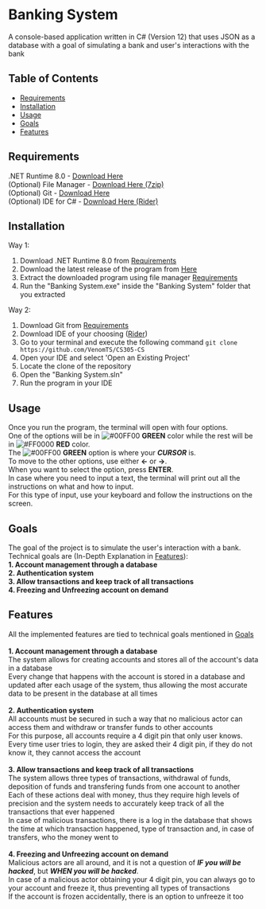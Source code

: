 # Banking System
A console-based application written in C# (Version 12) that uses JSON as a database with a goal of simulating a bank and user's interactions with the bank

## Table of Contents
- [Requirements](#requirements)
- [Installation](#installation)
- [Usage](#usage)
- [Goals](#goals)
- [Features](#features)

## Requirements <a name="requirements"></a>
.NET Runtime 8.0 - [Download Here](https://dotnet.microsoft.com/en-us/download/dotnet/8.0) <br/>
(Optional) File Manager - [Download Here (7zip)](https://www.7-zip.org/) <br/>
(Optional) Git - [Download Here](https://git-scm.com/downloads) <br/>
(Optional) IDE for C# - [Download Here (Rider)](https://www.jetbrains.com/rider/download/)

## Installation <a name="installation"></a>
Way 1:
1. Download .NET Runtime 8.0 from [Requirements](#requirements)
2. Download the latest release of the program from [Here](https://github.com/VenomTS/CS305-CS/releases)
3. Extract the downloaded program using file manager [Requirements](#requirements)
4. Run the "Banking System.exe" inside the "Banking System" folder that you extracted

 Way 2:
 1. Download Git from [Requirements](#requirements)
 2. Download IDE of your choosing ([Rider](#requirements))
 3. Go to your terminal and execute the following command ```git clone https://github.com/VenomTS/CS305-CS```
 4. Open your IDE and select 'Open an Existing Project'
 5. Locate the clone of the repository
 6. Open the "Banking System.sln"
 7. Run the program in your IDE

## Usage
Once you run the program, the terminal will open with four options. <br/>
One of the options will be in ![#00FF00](https://placehold.co/15x15/00ff00/00ff00.png) **GREEN** color while the rest will be in ![#FF0000](https://placehold.co/15x15/ff0000/ff0000.png) **RED** color. <br/>
The ![#00FF00](https://placehold.co/15x15/00ff00/00ff00.png) **GREEN** option is where your ***CURSOR*** is. <br/>
To move to the other options, use either **&#8592;** or **&#8594;**. <br/>
When you want to select the option, press **ENTER**. <br/>
In case where you need to input a text, the terminal will print out all the instructions on what and how to input. <br/>
For this type of input, use your keyboard and follow the instructions on the screen.

## Goals
The goal of the project is to simulate the user's interaction with a bank. <br/>
Technical goals are (In-Depth Explanation in [Features](#features)): <br/>
**1. Account management through a database** <br/>
**2. Authentication system** <br/>
**3. Allow transactions and keep track of all transactions** <br/>
**4. Freezing and Unfreezing account on demand** <br/>

## Features
All the implemented features are tied to technical goals mentioned in [Goals](#goals) <br/><br/>
**1. Account management through a database** <br/>
   The system allows for creating accounts and stores all of the account's data in a database <br/>
   Every change that happens with the account is stored in a database and updated after each usage of the system, thus allowing the most accurate data to be present in the database at all times <br/><br/>
**2. Authentication system** <br/>
   All accounts must be secured in such a way that no malicious actor can access them and withdraw or transfer funds to other accounts <br/>
   For this purpose, all accounts require a 4 digit pin that only user knows. <br/>
   Every time user tries to login, they are asked their 4 digit pin, if they do not know it, they cannot access the account <br/><br/>
**3. Allow transactions and keep track of all transactions** <br/>
   The system allows three types of transactions, withdrawal of funds, deposition of funds and transfering funds from one account to another <br/>
   Each of these actions deal with money, thus they require high levels of precision and the system needs to accurately keep track of all the transactions that ever happened <br/>
   In case of malicious transactions, there is a log in the database that shows the time at which transaction happened, type of transaction and, in case of transfers, who the money went to <br/><br/>
**4. Freezing and Unfreezing account on demand** <br/>
   Malicious actors are all around, and it is not a question of ***IF you will be hacked***, but ***WHEN you will be hacked***. <br/>
   In case of a malicious actor obtaining your 4 digit pin, you can always go to your account and freeze it, thus preventing all types of transactions<br/>
   If the account is frozen accidentally, there is an option to unfreeze it too
